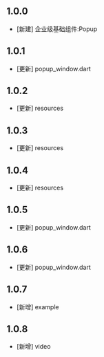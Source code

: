 <!--
 * @Author: lipeng 1162423147@qq.com
 * @Date: 2023-09-22 10:55:53
 * @LastEditors: lipeng 1162423147@qq.com
 * @LastEditTime: 2023-09-30 22:45:37
 * @FilePath: /phoenix_popup/CHANGELOG.md
 * @Description: 这是默认设置,请设置`customMade`, 打开koroFileHeader查看配置 进行设置: https://github.com/OBKoro1/koro1FileHeader/wiki/%E9%85%8D%E7%BD%AE
-->
## 1.0.0

* [新建] 企业级基础组件:Popup

## 1.0.1

* [更新] popup_window.dart

## 1.0.2

* [更新] resources

## 1.0.3

* [更新] resources

## 1.0.4

* [更新] resources


## 1.0.5

* [更新] popup_window.dart

## 1.0.6

* [更新] popup_window.dart

## 1.0.7

* [新增] example

## 1.0.8

* [新增] video
